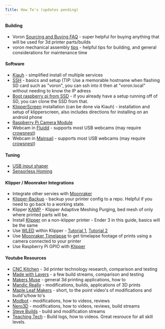 ```yaml
---
Title: How To's (updates pending)
---
```

#### Building
- Voron [Sourcing and Buying FAQ](https://docs.vorondesign.com/sourcing_faq.html) - super helpful for buying anything that will be used for 3d printer parts/builds
- voron mechanical assembly [tips](https://docs.vorondesign.com/build/mechanical/) - helpful tips for building, and general considerations for maintenance time

#### Software
- [Kiauh](https://github.com/dw-0/kiauh) - simplified install of multiple services
- [SSH](https://github.com/VoronDesign/Voron-Documentation/blob/main/build/software/ssh.md) - basics and setup (TIP: Use a memorable hostname when flashing SD card such as "voron", you can ssh into it then at "voron.local" without needing to know the IP adress
- [Boot raspberry pi from SSD](https://www.makeuseof.com/how-to-boot-raspberry-pi-ssd-permanent-storage/) - if you already have a setup running off of SD, you can clone the SSD from that.
- [KlipperScreen](https://klipperscreen.github.io/KlipperScreen/Installation/) installation (can be done via Kiauh) - installation and setup of klipperscreen, also includes directions for installing on an android phone
- [Raspberry Pi Camera Module](https://www.raspberrypi.com/documentation/accessories/camera.html)
- Webcam in [Fluidd](https://docs.fluidd.xyz/features/cameras) - supports most USB webcams (may require [crowsnest](https://docs.fluidd.xyz/features/cameras#crowsnest-support))
- Webcam in [Mainsail](https://docs.mainsail.xyz/overview/settings/webcams) - supports most USB webcams (may require [crowsnest](https://crowsnest.mainsail.xyz/))
      
#### Tuning
- [USB input shaper](https://www.youtube.com/watch?v=W_VHbT_tsZw&t=584s)
- [Sensorless Homing](https://github.com/VoronDesign/Voron-Documentation/blob/main/community/howto/clee/sensorless_xy_homing.md)

#### Klipper / Moonraker Integrations
- Integrate other servies with [Moonraker](https://moonraker.readthedocs.io/en/latest/configuration/)
- [Klipper-Backup](https://staubgeborener.github.io/klipper-backup/) - backup your printer config to a repo. Helpful if you need to go back to a working state.
- Klipper [KAMP](https://github.com/kyleisah/Klipper-Adaptive-Meshing-Purging) - Klipper Adaptive Meshing Purging, bed mesh of only where printed parts will be.
- Install [Klipper](https://www.obico.io/blog/install-klipper-ender-3/) on a non-klipper printer - Ender 3 in this guide, basics will be the same
- Use [WLED](https://kno.wled.ge/) within Klipper - [Tutorial 1](https://github.com/dtjager/3D-Printing-Resources/blob/main/misc%20pages/WLED.md), [Tutorial 2](https://github.com/Gliptopolis/WLED_Klipper)
- Use [Moonraker Timelapse](https://github.com/mainsail-crew/moonraker-timelapse) to get timelapse footage of prints using a camera connected to your printer
- Use Raspberry Pi GPIO with [Klipper](https://www.klipper3d.org/RPi_microcontroller.html)

#### Youtube Resources
- [CNC Kitchen](https://www.youtube.com/@CNCKitchen) - 3d printer technology research, comparison and testing
- [Made with Layers](https://www.youtube.com/@MadeWithLayers) - a few build streams, comparison and testing
- [Makers Muse](https://www.youtube.com/@MakersMuse) - general 3d printing applications, how to
- [Mandic Really](https://www.youtube.com/@MandicReally) - modifications, builds, applications of 3D prints
- [Maple Leaf Makers](https://www.youtube.com/@MapleLeafMakers/featured) - short, to the point video's of modifications and build's/how to's
- [Modbot](https://www.youtube.com/@ModBotArmy) - modifications, how to videos, reviews
- [Nero3D](https://www.youtube.com/@CanuckCreator) - modifications, how to videos, reviews, build streams
- [Steve Builds](https://www.youtube.com/@SteveBuilds) - build and modification streams
- [Teaching Tech](https://www.youtube.com/@TeachingTech) - Build logs, how to videos. Great resrouce for all skill levels.
